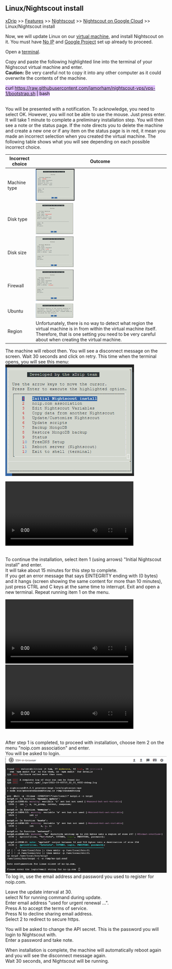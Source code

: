 ## Linux/Nightscout install  
[xDrip](../../README.md) >> [Features](../Features_page) >> [Nightscout](../Nightscout_page) >> [Nightscout on Google Cloud](./GoogleCloud) >> Linux/Nightscout install  
  
Now, we will update Linux on our [virtual machine](./NS_FreeTier), and install Nightscout on it.  You must have [No IP](./noip_com.md) and [Google Project](./NS_GCProject.md) set up already to proceed.  
  
Open a [terminal](./Terminal.md).  

Copy and paste the following highlighted line into the terminal of your Nighscout virtual machine and enter.  
**Caution:** Be very careful not to copy it into any other computer as it could overwrite the contents of the machine.  
  
<mark style="background-color: #dFbFff">curl https://raw.githubusercontent.com/jamorham/nightscout-vps/vps-1/bootstrap.sh | bash</mark>  
<br/>  
  
You will be presented with a notification.  To acknowledge, you need to select OK.  However, you will not be able to use the mouse.  Just press enter.  
It will take 1 minute to complete a preliminary installation step.  You will then see a note or the status page.  If the note directs you to delete the machine and create a new one or if any item on the status page is in red, it mean you made an incorrect selection when you created the virtual machine.  The following table shows what you will see depending on each possible incorrect choice.  
  
| Incorrect choice | Outcome |  
| ---------------- | ----------- |  
| Machine type | [<img src="./images/NoMicro_icon.png">](./images/NoMicro.png) |  
| Disk type | [<img src="./images/NotStandard_Icon.png">](./images/NotStandard.png) |  
| Disk size | [<img src="./images/DiskSize_Icon.png">](./images/DiskSize.png) |  
| Firewall | [<img src="./images/Firewall_Icon.png">](./images/Firewall.png) |  
| Ubuntu | [<img src="./images/WrongUbuntu_Icon.png">](./images/WrongUbuntu.png) |  
| Region | Unfortunately, there is no way to detect what region the virtual machine is in from within the virtual machine itself.  Therefore, that is one setting you need to be very careful about when creating the virtual machine. |  
  
The machine will reboot then.  You will see a disconnect message on the screen.  Wait 30 seconds and click on retry.  This time when the terminal opens, you will see this menu:  
![](./images/Menu.png)  
  
<video width="400" controlsList="nodownload" src="./video/Install1.mp4" controls>  
</video>  
<br/>  
<br/>  

To continue the installation, select item 1 (using arrows) "Initial Nightscout install" and enter.  
It will take about 15 minutes for this step to complete.  
If you get an error message that says EINTEGRITY ending with (0 bytes) and it hangs (screen showing the same content for more than 10 minutes), just press CTRL and C keys at the same time to interrupt.  Exit and open a new terminal.  Repeat running item 1 on the menu.  
  
<video width="400" controlsList="nodownload" src="./video/Install2.mp4" controls>  
</video>  
<video width="400" controlsList="nodownload" src="./video/Install3.mp4" controls>  
</video>  
<br/>  
<br/>  
  
After step 1 is completed, to proceed with installation, choose item 2 on the menu "noip.com association" and enter.  
You will be asked to login.  
![](./images/Terminal.png)  
To log in, use the email address and password you used to register for noip.com.  
  
Leave the update interval at 30.  
select N for running command during update.  
Enter email address "used for urgent renewal ...".  
Press A to accept the terms of service.  
Press N to decline sharing email address.  
Select 2 to redirect to secure https.  
  
You will be asked to change the API secret.  This is the password you will login to Nightscout with.  
Enter a password and take note.    
  
When installation is complete, the machine will automatically reboot again and you will see the disconnect message again.  
Wait 30 seconds, and Nightscout will be running.  
 
